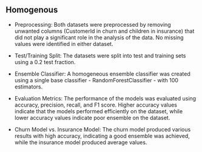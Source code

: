 ## Homogenous
* Preprocessing: Both datasets were preprocessed by removing unwanted columns (CustomerId in churn and children in insurance) that did not play a significant role in the analysis of the data. No missing values were identified in either dataset.

* Test/Training Split: The datasets were split into test and training sets using a 0.2 test fraction.

* Ensemble Classifier: A homogeneous ensemble classifier was created using a single base classifier - RandomForestClassifier - with 100 estimators.

* Evaluation Metrics: The performance of the models was evaluated using accuracy, precision, recall, and F1 score. Higher accuracy values indicate that the models performed efficiently on the dataset, while lower accuracy values indicate poor ensemble on the dataset.

* Churn Model vs. Insurance Model: The churn model produced various results with high accuracy, indicating a good ensemble was achieved, while the insurance model produced average values.

